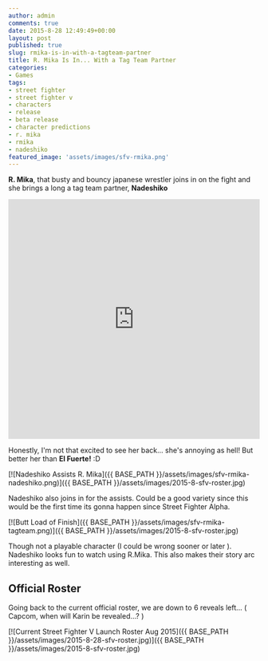 ```yaml
---
author: admin
comments: true
date: 2015-8-28 12:49:49+00:00
layout: post
published: true
slug: rmika-is-in-with-a-tagteam-partner
title: R. Mika Is In... With a Tag Team Partner
categories:
- Games
tags:
- street fighter
- street fighter v
- characters
- release
- beta release
- character predictions
- r. mika
- rmika
- nadeshiko
featured_image: 'assets/images/sfv-rmika.png'
---
```


**R. Mika**, that busty and bouncy japanese wrestler joins in on the fight and she brings a long a tag team partner, **Nadeshiko** 

<iframe width="100%" height="480" src="https://www.youtube.com/embed/PuVsrCl89Ns" frameborder="0" allowfullscreen></iframe> 


Honestly, I'm not that excited to see her back... she's annoying as hell! But better her than **El Fuerte!** :D

[![Nadeshiko Assists R. Mika]({{ BASE_PATH }}/assets/images/sfv-rmika-nadeshiko.png)]({{ BASE_PATH }}/assets/images/2015-8-sfv-roster.jpg)

Nadeshiko also joins in for the assists. Could be a good variety since this would be the first time its gonna happen since Street Fighter Alpha.

[![Butt Load of Finish]({{ BASE_PATH }}/assets/images/sfv-rmika-tagteam.png)]({{ BASE_PATH }}/assets/images/2015-8-sfv-roster.jpg)

Though not a playable character (I could be wrong sooner or later ). Nadeshiko looks fun to watch using R.Mika. This also makes their story arc interesting as well.


Official Roster
---

Going back to the current official roster, we are down to 6 reveals left... ( Capcom, when will Karin be revealed...? )

[![Current Street Fighter V Launch Roster Aug 2015]({{ BASE_PATH }}/assets/images/2015-8-28-sfv-roster.jpg)]({{ BASE_PATH }}/assets/images/2015-8-sfv-roster.jpg)